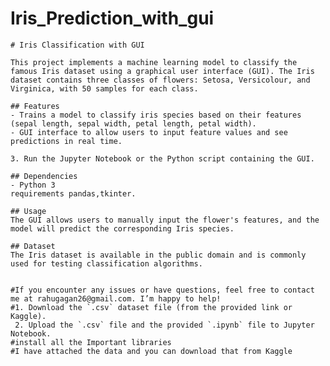 # Iris_Prediction_with_gui

 	# Iris Classification with GUI

	This project implements a machine learning model to classify the famous Iris dataset using a graphical user interface (GUI). The Iris dataset contains three classes of flowers: Setosa, Versicolour, and Virginica, with 50 samples for each class.

	## Features
	- Trains a model to classify iris species based on their features (sepal length, sepal width, petal length, petal width).
	- GUI interface to allow users to input feature values and see predictions in real time.

 	3. Run the Jupyter Notebook or the Python script containing the GUI.

	## Dependencies
	- Python 3
	requirements pandas,tkinter.

	## Usage
	The GUI allows users to manually input the flower's features, and the model will predict the corresponding Iris species.

	## Dataset
	The Iris dataset is available in the public domain and is commonly used for testing classification algorithms.

	
	#If you encounter any issues or have questions, feel free to contact me at rahugagan26@gmail.com. I’m happy to help!
 	#1. Download the `.csv` dataset file (from the provided link or Kaggle).
	 2. Upload the `.csv` file and the provided `.ipynb` file to Jupyter Notebook.
	#install all the Important libraries
	#I have attached the data and you can download that from Kaggle
